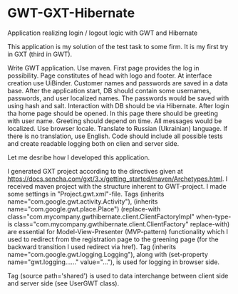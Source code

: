 # GWT-GXT-Hibernate
Application realizing login / logout logic with GWT and Hibernate

This application is my solution of the test task to some firm. It is my first try in GXT (third in GWT).

Write GWT application. Use maven. First page provides the log in possibility. Page constitutes of head with logo and footer. At interface creation use UiBinder. Customer names and passwords are saved in a data base. After the application start, DB should contain some usernames, passwords, and user localized names. The passwords would be saved with using hash and salt. Interaction with DB should be via Hibernate. After login tha home page should be opened. In this page there should be greeting with user name. Greeting should depend on time. All messages would be localized. Use browser locale. Translate to Russian (Ukrainian) language. If there is no translation, use English. Code should include all possible tests and create readable logging both on clien and server side.

Let me desribe how I developed this application.

I generated GXT project according to the directives given at https://docs.sencha.com/gxt/3.x/getting_started/maven/Archetypes.html. I received maven project with the structure inherent to GWT-project.
I made some settings in "Project.gwt.xml"-file. 
Tags (inherits name="com.google.gwt.activity.Activity"), (inherits name="com.google.gwt.place.Place")
(replace-with class="com.mycompany.gwthibernate.client.ClientFactoryImpl" when-type-is class="com.mycompany.gwthibernate.client.ClientFactory"  replace-with) are essential for Model-View-Presenter (MVP-pattern) functionality which I used to redirect from the registration page to the greening page (for the backward transition I used redirect via href).
Tag (inherits name="com.google.gwt.logging.Logging"), along with (set-property name="gwt.logging......" value="..."),  is used for logging in browser side.

Tag (source path='shared') is used to data interchange between client side and server side (see UserGWT class).

